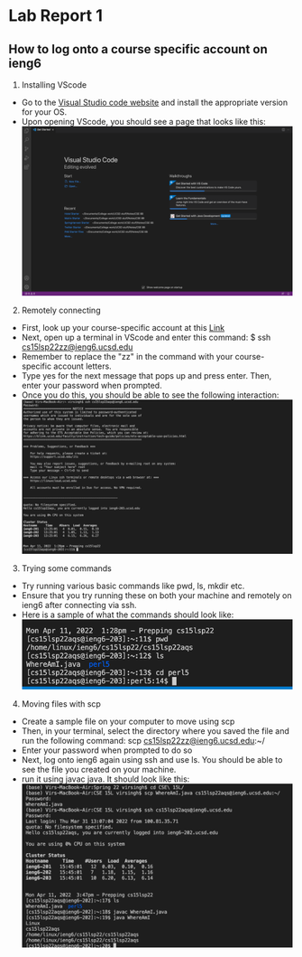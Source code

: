 # Lab Report 1

## How to log onto a course specific account on ieng6

1. Installing VScode
* Go to the [Visual Studio code website](https://code.visualstudio.com/) and install the appropriate version for your OS.
* Upon opening VScode, you should see a page that looks like this: 
![Vscode opening page](https://github.com/virsinghh/cse15l-lab-reports/blob/main/VScode%20opening.png?raw=true)

2. Remotely connecting
* First, look up your course-specific account at this [Link](https://sdacs.ucsd.edu/~icc/index.php)
* Next, open up a terminal in VScode and enter this command: $ ssh cs15lsp22zz@ieng6.ucsd.edu
* Remember to replace the "zz" in the command with your course-specific account letters.
* Type yes for the next message that pops up and press enter. Then, enter your password when prompted.
* Once you do this, you should be able to see the following interaction: ![Connecting remotely](https://github.com/virsinghh/cse15l-lab-reports/blob/main/ssh%20login.png?raw=true)

3. Trying some commands
* Try running various basic commands like pwd, ls, mkdir etc.
* Ensure that you try running these on both your machine and remotely on ieng6 after connecting via ssh.
* Here is a sample of what the commands should look like: ![Trying commands](https://github.com/virsinghh/cse15l-lab-reports/blob/main/trying%20commands.png?raw=true)

4. Moving files with scp
* Create a sample file on your computer to move using scp
* Then, in your terminal, select the directory where you saved the file and run the following command: scp <filename> cs15lsp22zz@ieng6.ucsd.edu:~/
* Enter your password when prompted to do so
* Next, log onto ieng6 again using ssh and use ls. You should be able to see the file you created on your machine.
* run it using javac java. It should look like this:![Moving files](https://github.com/virsinghh/cse15l-lab-reports/blob/main/scp.png?raw=true)
